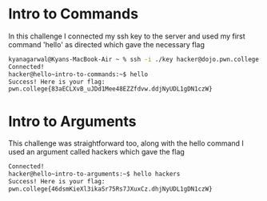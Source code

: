 # Intro to Commands

In this challenge I connected my ssh key to the server and used my first command 'hello' as directed which gave the necessary flag
``` bash
kyanagarwal@Kyans-MacBook-Air ~ % ssh -i ./key hacker@dojo.pwn.college
Connected!
hacker@hello~intro-to-commands:~$ hello
Success! Here is your flag:
pwn.college{83aECLXvB_uJDd1Mee48EZZfdvw.ddjNyUDL1gDN1czW}
```

# Intro to Arguments

This challenge was straightforward too, along with the hello command I used an argument called hackers which gave the flag
``` bash
Connected!
hacker@hello~intro-to-arguments:~$ hello hackers
Success! Here is your flag:
pwn.college{46dsmKieXl3ikaSr75Rs7JXuxCz.dhjNyUDL1gDN1czW}
```
